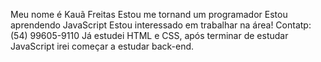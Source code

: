 Meu nome é Kauã Freitas
Estou me tornand um programador
Estou aprendendo JavaScript
Estou interessado em trabalhar na área!
Contatp: (54) 99605-9110
Já estudei HTML e CSS, após terminar de  estudar JavaScript irei começar a estudar back-end.
